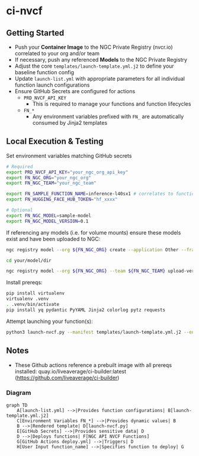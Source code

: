 # ci-nvcf

## Getting Started

- Push your **Container Image** to the NGC Private Registry (nvcr.io) correlated to your org and/or team
- If necessary, push any referenced **Models** to the NGC Private Registry
- Adjust the core `templates/launch-template.yml.j2` to define your baseline function config
- Update `launch-list.yml` with appropriate parameters for all individual function launch configurations
- Ensure GitHub Secrets are configured for actions
  - `PRD_NVCF_API_KEY`
    - This is required to manage your functions and function lifecycles
  - `FN_*`
    - Any environment variables prefixed with `FN_` are automatically consumed by Jinja2 templates

## Local Execution & Testing

Set environment variables matching GitHub secrets
```bash
# Required
export PRD_NVCF_API_KEY="your_ngc_org_api_key"
export FN_NGC_ORG="your_ngc_org"
export FN_NGC_TEAM="your_ngc_team"

export FN_SAMPLE_FUNCTION_NAME=inference-l40sx1 # correlates to function list item
export FN_HUGGING_FACE_HUB_TOKEN="hf_xxxx"

# Optional
export FN_NGC_MODEL=sample-model
export FN_NGC_MODEL_VERSION=0.1
```

If referencing any models (i.e. for volume mounts) ensure these models exist and have been uploaded to NGC:
```bash
ngc registry model --org ${FN_NGC_ORG} create --application Other --framework Other --precision Other --format Other --short-desc ${FN_NGC_MODEL} ${FN_NGC_ORG}/${FN_NGC_TEAM}/${FN_NGC_MODEL}

cd your/model/dir

ngc registry model --org ${FN_NGC_ORG} --team ${FN_NGC_TEAM} upload-version ${FN_NGC_ORG}/${FN_NGC_TEAM}/${FN_NGC_MODEL}:${FN_NGC_MODEL_VERSION}
```

Install prereqs:
```bash
pip install virtualenv
virtualenv .venv
. .venv/bin/activate
pip install yq pydantic PyYAML Jinja2 colorlog pytz requests
```

Attempt launching your function(s):
```bash
python3 launch-nvcf.py --manifest templates/launch-template.yml.j2 --environment production --function-name ${FN_SAMPLE_FUNCTION_NAME}
```


## Notes

- These Github actions reference a prebuilt image with all prereqs installed: quay.io/liveaverage/ci-builder:latest (https://github.com/liveaverage/ci-builder)

### Diagram 

```mermaid
graph TD
    A[launch-list.yml] -->|Provides function configurations| B[launch-template.yml.j2]
    C[Environment Variables FN_*] -->|Provides dynamic values| B
    B -->|Rendered template| D[launch-nvcf.py]
    E[GitHub Secrets] -->|Provides sensitive data| D
    D -->|Deploys functions| F[NGC API NVCF Functions]
    G[GitHub Actions deploy.yml] -->|Triggers| D
    H[User Input function_name] -->|Specifies function to deploy| G
```